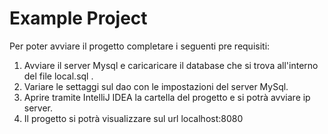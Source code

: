 # Example Project 
Per poter avviare il progetto completare i seguenti pre requisiti:
1. Avviare il server Mysql e caricaricare il database che si trova all'interno del file local.sql .
2. Variare le settaggi sul dao con le impostazioni del server MySql.
2. Aprire tramite IntelliJ IDEA la cartella del progetto e si potrà avviare ip server.
3. Il progetto si potrà visualizzare sul url localhost:8080
